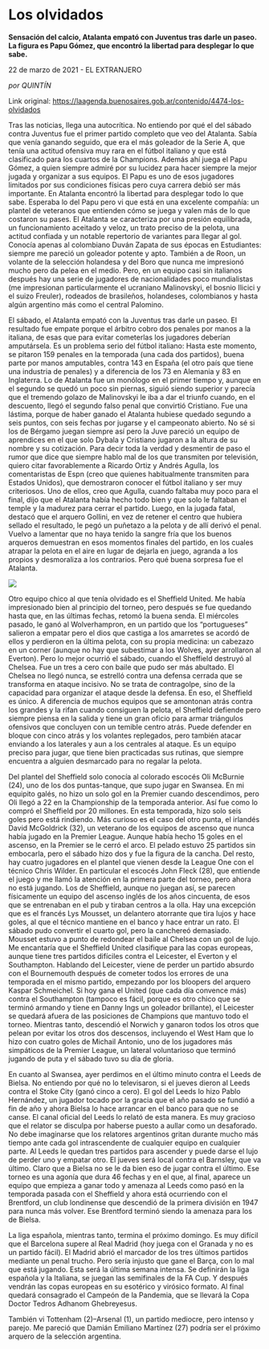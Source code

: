 # Los olvidados

**Sensación del calcio, Atalanta empató con Juventus tras darle un paseo. La figura es Papu Gómez, que encontró la libertad para desplegar lo que sabe.**

22 de marzo de 2021 - EL EXTRANJERO

_por QUINTÍN_

Link original: https://laagenda.buenosaires.gob.ar/contenido/4474-los-olvidados



Tras las noticias, llega una autocrítica. No entiendo por qué el del sábado contra Juventus fue el primer partido completo que veo del Atalanta. Sabía que venía ganando seguido, que era el más goleador de la Serie A, que tenía una actitud ofensiva muy rara en el fútbol italiano y que está clasificado para los cuartos de la Champions. Además ahí juega el Papu Gómez, a quien siempre admiré por su lucidez para hacer siempre la mejor jugada y organizar a sus equipos. El Papu es uno de esos jugadores limitados por sus condiciones físicas pero cuya carrera debió ser más importante. En Atalanta encontró la libertad para desplegar todo lo que sabe. Esperaba lo del Papu pero vi que está en una excelente compañía: un plantel de veteranos que entienden cómo se juega y valen más de lo que costaron su pases. El Atalanta se caracteriza por una presión equilibrada, un funcionamiento aceitado y veloz, un trato preciso de la pelota, una actitud confiada y un notable repertorio de variantes para llegar al gol. Conocía apenas al colombiano Duván Zapata de sus épocas en Estudiantes: siempre me pareció un goleador potente y apto. También a de Roon, un volante de la selección holandesa y del Boro que nunca me impresionó mucho pero da pelea en el medio. Pero, en un equipo casi sin italianos después hay una serie de jugadores de nacionalidades poco mundialistas (me impresionan particularmente el ucraniano Malinovskyi, el bosnio Ilicici y el suizo Freuler), rodeados de brasileños, holandeses, colombianos y hasta algún argentino más como el central Palomino.




El sábado, el Atalanta empató con la Juventus tras darle un paseo. El resultado fue empate porque el árbitro cobro dos penales por manos a la italiana, de esas que para evitar cometerlas los jugadores deberían amputársela. Es un problema serio del fútbol italiano: Hasta este momento, se pitaron 159 penales en la temporada (una cada dos partidos), buena parte por manos amputables, contra 143 en España (el otro país que tiene una industria de penales) y a diferencia de los 73 en Alemania y 83 en Inglaterra. Lo de Atalanta fue un monólogo en el primer tiempo y, aunque en el segundo se quedó un poco sin piernas, siguió siendo superior y parecía que el tremendo golazo de Malinovskyi le iba a dar el triunfo cuando, en el descuento, llegó el segundo falso penal que convirtió Cristiano. Fue una lástima, porque de haber ganado el Atalanta hubiese quedado segundo a seis puntos, con seis fechas por jugarse y el campeonato abierto. No sé si los de Bérgamo juegan siempre así pero la Juve pareció un equipo de aprendices en el que solo Dybala y Cristiano jugaron a la altura de su nombre y su cotización. Para decir toda la verdad y desmentir de paso el rumor que dice que siempre hablo mal de los que transmiten por televisión, quiero citar favorablemente a Ricardo Ortiz y Andrés Agulla, los comentaristas de Espn (creo que quienes habitualmente transmiten para Estados Unidos), que demostraron conocer el fútbol italiano y ser muy criteriosos. Uno de ellos, creo que Agulla, cuando faltaba muy poco para el final, dijo que el Atalanta había hecho todo bien y que solo le faltaban el temple y la madurez para cerrar el partido. Luego, en la jugada fatal, destacó que el arquero Gollini, en vez de retener el centro que hubiera sellado el resultado, le pegó un puñetazo a la pelota y de allí derivó el penal. Vuelvo a lamentar que no haya tenido la sangre fría que los buenos arqueros demuestran en esos momentos finales del partido, en los cuales atrapar la pelota en el aire en lugar de dejarla en juego, agranda a los propios y desmoraliza a los contrarios. Pero qué buena sorpresa fue el Atalanta.




[![](https://img.youtube.com/vi/1c6LmLGoO38/0.jpg)](https://www.youtube.com/watch?v=1c6LmLGoO38)




Otro equipo chico al que tenía olvidado es el Sheffield United. Me había impresionado bien al principio del torneo, pero después se fue quedando hasta que, en las últimas fechas, retomó la buena senda. El miércoles pasado, le ganó al Wolverhampron, en un partido que los “portugueses” salieron a empatar pero el dios que castiga a los amarretes se acordó de ellos y perdieron en la última pelota, con su propia medicina: un cabezazo en un corner (aunque no hay que subestimar a los Wolves, ayer arrollaron al Everton). Pero lo mejor ocurrió el sábado, cuando el Sheffield destruyó al Chelsea. Fue un tres a cero con baile que pudo ser más abultado. El Chelsea no llegó nunca, se estrelló contra una defensa cerrada que se transforma en ataque incisivo. No se trata de contragolpe, sino de la capacidad para organizar el ataque desde la defensa. En eso, el Sheffield es único. A diferencia de muchos equipos que se amontonan atrás contra los grandes y la rifan cuando consiguen la pelota, el Sheffield defiende pero siempre piensa en la salida y tiene un gran oficio para armar triángulos ofensivos que concluyen con un temible centro atrás. Puede defender en bloque con cinco atrás y los volantes replegados, pero también atacar enviando a los laterales y aun a los centrales al ataque. Es un equipo preciso para jugar, que tiene bien practicadas sus rutinas, que siempre encuentra a alguien desmarcado para no regalar la pelota.




Del plantel del Sheffield solo conocía al colorado escocés Oli McBurnie (24), uno de los dos puntas-tanque, que supo jugar en Swansea. En mi equipito galés, no hizo un solo gol en la Premier cuando descendimos, pero Oli llegó a 22 en la Championship de la temporada anterior. Así fue como lo compró el Sheffield por 20 millones. En esta temporada, hizo solo seis goles pero está rindiendo. Más curioso es el caso del otro punta, el irlandés David McGoldrick (32), un veterano de los equipos de ascenso que nunca había jugado en la Premier League. Aunque había hecho 15 goles en el ascenso, en la Premier se le cerró el arco. El pelado estuvo 25 partidos sin embocarla, pero el sábado hizo dos y fue la figura de la cancha. Del resto, hay cuatro jugadores en el plantel que vienen desde la League One con el técnico Chris Wilder. En particular el escocés John Fleck (28), que entiende el juego y me llamó la atención en la primera parte del torneo, pero ahora no está jugando. Los de Sheffield, aunque no juegan así, se parecen físicamente un equipo del ascenso inglés de los años cincuenta, de esos que se entrenaban en el pub y tiraban centros a la olla. Hay una excepción que es el francés Lys Mousset, un delantero atorrante que tira lujos y hace goles, al que el técnico mantiene en el banco y hace entrar un rato. El sábado pudo convertir el cuarto gol, pero la canchereó demasiado. Mousset estuvo a punto de redondear el baile al Chelsea con un gol de lujo. Me encantaría que el Sheffield United clasifique para las copas europeas, aunque tiene tres partidos difíciles contra el Leicester, el Everton y el Southampton. Hablando del Leicester, viene de perder un partido absurdo con el Bournemouth después de cometer todos los errores de una temporada en el mismo partido, empezando por los bloopers del arquero Kaspar Schmeichel. Si hoy gana el United (que cada día convence más) contra el Southampton (tampoco es fácil, porque es otro chico que se terminó armando y tiene en Danny Ings un goleador brillante), el Leicester se quedará afuera de las posiciones de Champions que mantuvo todo el torneo. Mientras tanto, descendió el Norwich y ganaron todos los otros que pelean por evitar los otros dos descensos, incluyendo el West Ham que lo hizo con cuatro goles de Michail Antonio, uno de los jugadores más simpáticos de la Premier League, un lateral voluntarioso que terminó jugando de puta y el sábado tuvo su día de gloria.




En cuanto al Swansea, ayer perdimos en el último minuto contra el Leeds de Bielsa. No entiendo por qué no lo televisaron, si el jueves dieron al Leeds contra el Stoke City (ganó cinco a cero). El gol del Leeds lo hizo Pablo Hernández, un jugador tocado por la gracia que el año pasado se fundió a fin de año y ahora Bielsa lo hace arrancar en el banco para que no se canse. El canal oficial del Leeds lo relató de esta manera. Es muy gracioso que el relator se disculpa por haberse puesto a aullar como un desaforado. No debe imaginarse que los relatores argentinos gritan durante mucho más tiempo ante cada gol intrascendente de cualquier equipo en cualquier parte. Al Leeds le quedan tres partidos para ascender y puede darse el lujo de perder uno y empatar otro. El jueves será local contra el Barnsley, que va último. Claro que a Bielsa no se le da bien eso de jugar contra el último. Ese torneo es una agonía que dura 46 fechas y en el que, al final, aparece un equipo que empieza a ganar todo y amenaza al Leeds como pasó en la temporada pasada con el Sheffield y ahora está ocurriendo con el Brentford, un club londinense que descendió de la primera división en 1947 para nunca más volver. Ese Brentford terminó siendo la amenaza para los de Bielsa.




La liga española, mientras tanto, termina el próximo domingo. Es muy difícil que el Barcelona supere al Real Madrid (hoy juega con el Granada y no es un partido fácil). El Madrid abrió el marcador de los tres últimos partidos mediante un penal trucho. Pero sería injusto que gane el Barça, con lo mal que está jugando. Esta será la última semana intensa. Se definirán la liga española y la Italiana, se juegan las semifinales de la FA Cup. Y después vendrán las copas europeas en su esotérico y virósico formato. Al final quedará consagrado el Campeón de la Pandemia, que se llevará la Copa Doctor Tedros Adhanom Ghebreyesus.




También vi Tottenham (2)–Arsenal (1), un partido mediocre, pero intenso y parejo. Me pareció que Damián Emiliano Martínez (27) podría ser el próximo arquero de la selección argentina.



